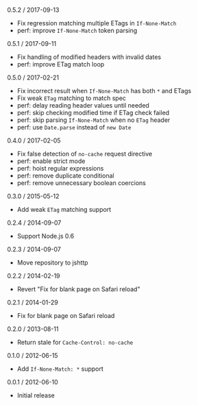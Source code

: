 0.5.2 / 2017-09-13


  * Fix regression matching multiple ETags in `If-None-Match`
  * perf: improve `If-None-Match` token parsing

0.5.1 / 2017-09-11


  * Fix handling of modified headers with invalid dates
  * perf: improve ETag match loop

0.5.0 / 2017-02-21


  * Fix incorrect result when `If-None-Match` has both `*` and ETags
  * Fix weak `ETag` matching to match spec
  * perf: delay reading header values until needed
  * perf: skip checking modified time if ETag check failed
  * perf: skip parsing `If-None-Match` when no `ETag` header
  * perf: use `Date.parse` instead of `new Date`

0.4.0 / 2017-02-05


  * Fix false detection of `no-cache` request directive
  * perf: enable strict mode
  * perf: hoist regular expressions
  * perf: remove duplicate conditional
  * perf: remove unnecessary boolean coercions

0.3.0 / 2015-05-12


  * Add weak `ETag` matching support

0.2.4 / 2014-09-07


  * Support Node.js 0.6

0.2.3 / 2014-09-07


  * Move repository to jshttp

0.2.2 / 2014-02-19


  * Revert "Fix for blank page on Safari reload"

0.2.1 / 2014-01-29


  * Fix for blank page on Safari reload

0.2.0 / 2013-08-11


  * Return stale for `Cache-Control: no-cache`

0.1.0 / 2012-06-15


  * Add `If-None-Match: *` support

0.0.1 / 2012-06-10


  * Initial release
